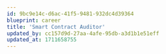 ```yaml
---
id: 9bc9e14c-d6ac-41f5-9481-932dc4d39364
blueprint: career
title: 'Smart Contract Auditor'
updated_by: cc157d9d-27aa-4afe-95db-a3d1b1e51eff
updated_at: 1711658755
---
```

